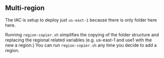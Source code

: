 ## Multi-region
The IAC is setup to deploy just `us-east-1` because there is only folder here here. 

Running `region-copier.sh` simplifies the copying of the folder structure and replacing the regional related variables (e.g. us-east-1 and use1 with the new a region.) You can run `region-copier.sh` any time you decide to add a region.
